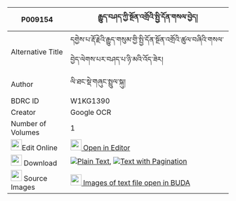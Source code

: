 |P009154|རྒྱུད་བཤད་ཀྱི་སྔོན་འགྲོའི་སྤྱི་དོན་གསལ་བྱེད། 
| --- | --- 
|Alternative Title |དགྱེས་པ་རྡོ་རྗེའི་རྒྱུད་གསུམ་གྱི་སྤྱི་དོན་སྔོན་འགྲོའི་ཚུལ་བཞིའི་གསལ་བྱེད་ལེགས་པར་བཤད་པ་ཉི་མའི་འོད་ཟེར།
|Author| ལི་ཐང་སྡེ་གཞུང་སྤྲུལ་སྐུ།
|BDRC ID | W1KG1390
|Creator | Google OCR
|Number of Volumes| 1
|<img width="25" src="https://img.icons8.com/color/25/000000/edit-property.png">Edit Online| [<img width="25" src="https://avatars.githubusercontent.com/u/45091458?s=200&v=4"> Open in Editor](http://editor.openpecha.org/P009154)
|<img width="25" src="https://img.icons8.com/fluent/48/000000/download-2.png"/>  Download | [![](https://img.icons8.com/color/20/000000/txt.png)Plain Text](https://github.com/Openpecha/P009154/releases/download/v2/gyu_she_kyi_ngondro_i_chidon_s_plain_P009154.zip), [![](https://img.icons8.com/color/20/000000/txt.png)Text with Pagination](https://github.com/Openpecha/P009154/releases/download/v2/gyu_she_kyi_ngondro_i_chidon_s_pages_P009154.zip)
|<img width="25" src="https://img.icons8.com/plasticine/100/000000/pictures-folder.png"/>  Source Images | [<img width="25" src="https://library.bdrc.io/icons/BUDA-small.svg"> Images of text file open in BUDA](https://library.bdrc.io/show/bdr:W1KG1390)